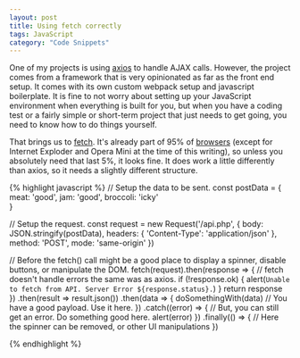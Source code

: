 ```yaml
---
layout: post
title: Using fetch correctly
tags: JavaScript
category: "Code Snippets"
---
```

One of my projects is using [axios](https://github.com/axios/axios) to handle
AJAX calls. However, the project comes from a framework that is very opinionated
as far as the front end setup. It comes with its own custom webpack setup and
javascript boilerplate. It is fine to not worry about setting up your JavaScript
environment when everything is built for you, but when you have a coding test or
a fairly simple or short-term project that just needs to get going, you need to
know how to do things yourself.

That brings us to [fetch](https://developer.mozilla.org/en-US/docs/Web/API/Fetch_API).
It's already part of 95% of [browsers](https://caniuse.com/#search=fetch)
(except for Internet Exploder and Opera Mini at the time of this writing), so
unless you absolutely need that last 5%, it looks fine. It does work a little
differently than axios, so it needs a slightly different structure.

{% highlight javascript %}
// Setup the data to be sent.
const postData = {
  meat: 'good',
  jam: 'good',
  broccoli: 'icky'  
}

// Setup the request.
const request = new Request('/api.php', {
  body: JSON.stringify(postData),
  headers: { 'Content-Type': 'application/json' },
  method: 'POST',
  mode: 'same-origin'
  })

// Before the fetch() call might be a good place to display a spinner, disable buttons, or manipulate the DOM.
fetch(request).then(response => {
    // fetch doesn't handle errors the same was as axios.
    if (!response.ok) {
      alert(`Unable to fetch from API. Server Error ${response.status}.`)
    }
    return response
  })
  .then(result => result.json())
  .then(data => {
      doSomethingWith(data) // You have a good payload. Use it here.
   })
  .catch((error) => {
    // But, you can still get an error. Do something good here.
    alert(error)
  })
  .finally(() => {
    // Here the spinner can be removed, or other UI manipulations 
})

{% endhighlight %}
